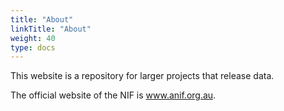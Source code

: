 ```yaml
---
title: "About"
linkTitle: "About"
weight: 40
type: docs
---
```


This website is a repository for larger projects that release data.

The official website of the NIF is <a href="https://www.anif.org.au">www.anif.org.au</a>. 
